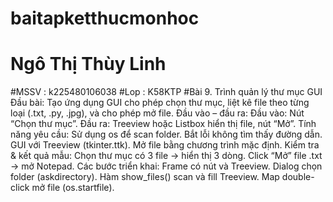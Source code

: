 # baitapketthucmonhoc
# Ngô Thị Thùy Linh
#MSSV : k225480106038
#Lop : K58KTP 
#Bài 9. Trình quản lý thư mục GUI
Đầu bài:
Tạo ứng dụng GUI cho phép chọn thư mục, liệt kê file theo từng loại (.txt, .py, .jpg), và cho phép mở file.
Đầu vào – đầu ra:
Đầu vào: Nút “Chọn thư mục”.
Đầu ra: Treeview hoặc Listbox hiển thị file, nút “Mở”.
Tính năng yêu cầu:
Sử dụng os để scan folder.
Bắt lỗi không tìm thấy đường dẫn.
GUI với Treeview (tkinter.ttk).
Mở file bằng chương trình mặc định.
Kiểm tra & kết quả mẫu:
Chọn thư mục có 3 file → hiển thị 3 dòng.
Click “Mở” file .txt → mở Notepad.
Các bước triển khai:
Frame có nút và Treeview.
Dialog chọn folder (askdirectory).
Hàm show_files() scan và fill Treeview.
Map double-click mở file (os.startfile).
